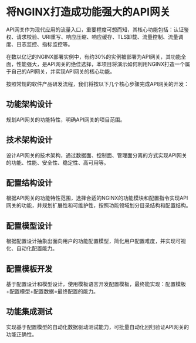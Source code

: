 # 将NGINX打造成功能强大的API网关

API网关作为现代应用的流量入口，重要程度可想而知，其核心功能包括：认证鉴权、请求校验、URI重写、响应压缩、响应缓存、TLS卸载、流量控制、流量调度、日志监控、指标监控等。

在数以亿记的NGINX部署实例中，有约30%的实例被部署为API网关，其功能全面，性能强大，是API网关的绝佳选择，本项目将演示如何利用NGINX打造一个属于自己的API网关，并实现API网关的核心功能。

按照常规的软件产品研发流程，我们将按以下几个核心步骤完成API网关的开发：

## 功能架构设计
规划API网关的功能特性，明确API网关的项目范围。

## 技术架构设计
设计API网关的技术架构，通过数据面、控制面、管理面分离的方式实现API网关的功能、性能、安全性、稳定性、高可用等。

## 配置结构设计
根据API网关的功能特性范围，选择合适的NGINX的功能模块和配置指令实现API网关的功能，并规划扩展性和可维护性，按照功能领域划分目录结构和配置结构。

## 配置模型设计
根据配置设计抽象出面向用户的功能配置模型，简化用户配置难度，并实现可视化、自动化配置能力。

## 配置模板开发
基于配置设计和模型设计，使用模板语言开发配置模板，最终能实现：配置模板+配置模型+配置数据=最终配置的能力。

## 功能集成测试

实现基于配置模型的自动化数据驱动测试能力，可批量自动化回归验证API网关的功能正确性。

